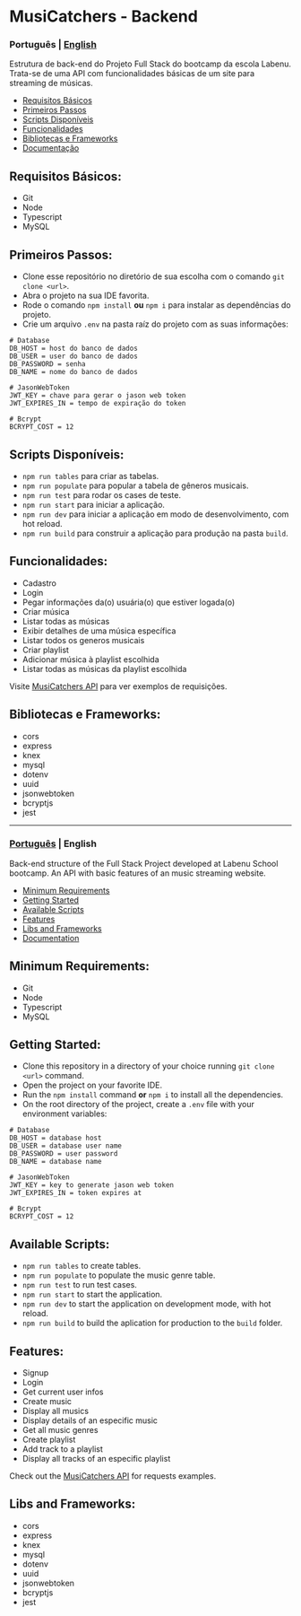 <a name="languages"></a>
# MusiCatchers - Backend

<a id="pt-readme"></a>
### Português | [English](#en-readme)
Estrutura de back-end do Projeto Full Stack do bootcamp da escola Labenu.
Trata-se de uma API com funcionalidades básicas de um site para streaming de músicas.

<a name="pt-menu"></a>
- [Requisitos Básicos](#requisitos)
- [Primeiros Passos](#primeiros-passos)
- [Scripts Disponíveis](#pt-scripts)
- [Funcionalidades](#funcionalidades)
- [Bibliotecas e Frameworks](#bibliotecas)
- [Documentação](https://documenter.getpostman.com/view/13242412/Tz5p6dMa)

<a id="requisitos"></a>
## Requisitos Básicos:
* Git
* Node
* Typescript
* MySQL

<a id="primeiros-passos"></a>
## Primeiros Passos:
* Clone esse repositório no diretório de sua escolha com o comando `git clone <url>`.
* Abra o projeto na sua IDE favorita.
* Rode o comando `npm install` **ou** `npm i` para instalar as dependências do projeto.
* Crie um arquivo `.env` na pasta raíz do projeto com as suas informações:
```
# Database
DB_HOST = host do banco de dados
DB_USER = user do banco de dados
DB_PASSWORD = senha
DB_NAME = nome do banco de dados

# JasonWebToken
JWT_KEY = chave para gerar o jason web token
JWT_EXPIRES_IN = tempo de expiração do token

# Bcrypt
BCRYPT_COST = 12
```

<a id="pt-scripts"></a>
## Scripts Disponíveis:
* `npm run tables` para criar as tabelas.
* `npm run populate` para popular a tabela de gêneros musicais.
* `npm run test` para rodar os cases de teste.
* `npm run start` para iniciar a aplicação.
* `npm run dev` para iniciar a aplicação em modo de desenvolvimento, com hot reload.
* `npm run build` para construir a aplicação para produção na pasta `build`.

<a id="funcionalidades"></a>
## Funcionalidades:
* Cadastro
* Login
* Pegar informações da(o) usuária(o) que estiver logada(o)
* Criar música
* Listar todas as músicas
* Exibir detalhes de uma música específica
* Listar todos os generos musicais
* Criar playlist
* Adicionar música à playlist escolhida
* Listar todas as músicas da playlist escolhida

Visite [MusiCatchers API](https://documenter.getpostman.com/view/13242412/Tz5p6dMa) para ver exemplos de requisições.

<a id="bibliotecas"></a>
## Bibliotecas e Frameworks:
* cors
* express
* knex
* mysql
* dotenv
* uuid
* jsonwebtoken
* bcryptjs
* jest

---

<a id="en-readme"></a>
### [Português](#pt-readme) | English
Back-end structure of the Full Stack Project developed at Labenu School bootcamp.
An API with basic features of an music streaming website.

<a name="pt-menu"></a>
- [Minimum Requirements](#requirements)
- [Getting Started](#getting-started)
- [Available Scripts](#scripts)
- [Features](#features)
- [Libs and Frameworks](#libs)
- [Documentation](https://documenter.getpostman.com/view/13242412/Tz5p6dMa)

<a id="requirements"></a>
## Minimum Requirements:
* Git
* Node
* Typescript
* MySQL

<a id="getting-started"></a>
## Getting Started:
* Clone this repository in a directory of your choice running `git clone <url>` command.
* Open the project on your favorite IDE.
* Run the `npm install` command **or** `npm i` to install all the dependencies.
* On the root directory of the project, create a `.env` file with your environment variables:
```
# Database
DB_HOST = database host
DB_USER = database user name
DB_PASSWORD = user password
DB_NAME = database name

# JasonWebToken
JWT_KEY = key to generate jason web token
JWT_EXPIRES_IN = token expires at

# Bcrypt
BCRYPT_COST = 12
```

<a id="scripts"></a>
## Available Scripts:
* `npm run tables` to create tables.
* `npm run populate` to populate the music genre table.
* `npm run test` to run test cases.
* `npm run start` to start the application.
* `npm run dev` to start the application on development mode, with hot reload.
* `npm run build` to build the aplication for production to the `build` folder.

<a id="features"></a>
## Features:
* Signup
* Login
* Get current user infos
* Create music
* Display all musics
* Display details of an especific music
* Get all music genres
* Create playlist
* Add track to a playlist
* Display all tracks of an especific playlist

Check out the [MusiCatchers API](https://documenter.getpostman.com/view/13242412/Tz5p6dMa) for requests examples.

<a id="libs"></a>
## Libs and Frameworks:
* cors
* express
* knex
* mysql
* dotenv
* uuid
* jsonwebtoken
* bcryptjs
* jest
